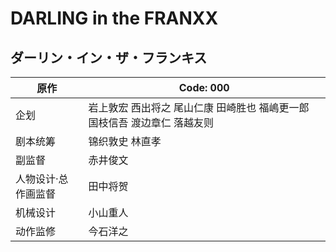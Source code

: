 # DARLING in the FRANXX 
## ダーリン・イン・ザ・フランキス

| 原作                | Code: 000                                                                 |
| ------------------- | ------------------------------------------------------------------------- |
| 企划                | 岩上敦宏 西出将之 尾山仁康 田崎胜也 福嶋更一郎 国枝信吾 渡边章仁 落越友则 |
| 剧本统筹            | 锦织敦史 林直孝                                                           |
| 副监督              | 赤井俊文                                                                  |
| 人物设计·总作画监督 | 田中将贺                                                                  |
| 机械设计            | 小山重人                                                                  |
| 动作监修            | 今石洋之                                                                  |